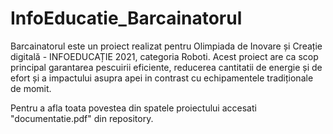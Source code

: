 # InfoEducatie_Barcainatorul
Barcainatorul este un proiect realizat pentru Olimpiada de Inovare și Creație digitală - INFOEDUCAȚIE 2021, categoria Roboti. Acest proiect are ca scop principal garantarea pescuirii eficiente, reducerea cantitatii de energie și de efort și a impactului asupra apei in contrast cu echipamentele tradiționale de momit.

Pentru a afla toata povestea din spatele proiectului accesati "documentatie.pdf" din repository.
